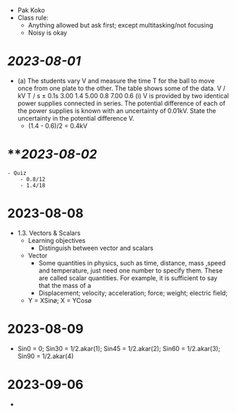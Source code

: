 - Pak Koko
- Class rule:
	- Anything allowed but ask first; except multitasking/not focusing
	- Noisy is okay

# ***2023-08-01***
- (a) The students vary V and measure the time T for the ball to move once from one plate to the other. The table shows some of the data.
		V / kV T / s ± 0.1s
		3.00 1.4
		5.00 0.8
		7.00 0.6
		(i) V is provided by two identical power supplies connected in series. The potential difference of each of the power supplies is known with an uncertainty of 0.01kV. 
		State the uncertainty in the potential difference V.
	- (1.4 - 0.6)/2 = 0.4kV
# ***2023-08-02*
	- Quiz
		- 0.8/12
		- 1.4/18
# 2023-08-08
- 1.3. Vectors & Scalars
	- Learning objectives
		- Distinguish between vector and scalars
	- Vector
		- Some quantities in physics, such as time, distance, mass ,speed and temperature, just need one number to specify them. These are called scalar quantities. For example, it is sufficient to say that the mass of a 
		- Displacement; velocity; acceleration; force; weight; electric field; 
	- Y = XSinø; X = YCosø
# 2023-08-09
- Sin0 = 0; Sin30 = 1/2.akar(1); Sin45 = 1/2.akar(2); Sin60 = 1/2.akar(3); Sin90 = 1/2.akar(4)

# 2023-09-06
- 